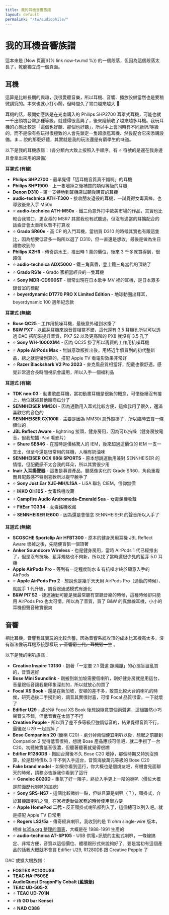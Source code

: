 ```yaml
---
title: 我的耳機音響族譜
layout: default
permalink: "/tw/audiophile/"
---
```


# 我的耳機音響族譜

這本來是 [Now 頁面]({% link now-tw.md %}) 的一個段落，但因為這個段落太長了，乾脆獨立成一個頁面。

## 耳機

這算是比較長期的興趣，我很愛聽音樂，所以耳機、音響、播放設備當然也是要稍微講究的。本來也就小打小鬧，但時間久了胃口越來越大 🫣

耳機的話，最開始應該是在光南購入的 Philips SHP2700 耳罩式耳機，可能也就一千出頭塊台幣那種等級，就聽得很高興了，後來陸續收了越來越多耳機。我玩耳機的心態比較是「這個也好聽、那個也好聽」，所以手上會同時有不同廠牌/等級的，而不是像有些玩得很極致的人會先鎖定一隻超旗艦耳機、然後配合它來添購設備。ま... 說的那麼好聽，其實就是我的玩法還是有窮學生的味道。

以下是我的耳機族譜：（各分類內大致上按照入手順序，有 ⭐️ 符號的是還在我身邊且會拿出來用的設備）

**耳罩式 (有線)**

* **Philips SHP2700** - 最早覺得「這耳機音質真不錯啊」的耳機
* **Philips SHP1900** - 上一隻壞掉之後補買的類似等級的耳機
* **Denon D310** - 第一支特地到耳機店試聽後購買的耳機
* **audio-technica ATH-T300** - 接收朋友退役的耳機，一試覺得女毒真棒，也導致後來入手 M50x
* ⭐️ **audio-technica ATH-M50x** - 鐵三角意外打中歐美市場的作品，其實也比較合我胃口，更女毒的 MSR7 其實我也有試聽過，但沒有適當的耳擴配合的話齒音會太重所以暫不打算收
* ⭐️ **Grado SR60e** - 高 CP 的入門耳機，當初買 D310 的時候其實也有跟這隻比，因為想要低音多一點所以選了 D310，但一直還是想收，最後是做為生日禮物收到的
* **Philips X2HR** - 傳奇跳水王，推出時 1 萬的價位，後來 3 千多就買得到，很超值
* ⭐️ **audio-technica ADX5000** - 鐵三角真香，登上鐵三角當代的頂點了
* ⭐️ **Grado RS1e** - Grado 家相當經典的一隻耳機
* ⭐️ **Sony MDR-CD900ST** - 很常出現在日本歌手 MV 裡的耳機，是日本眾多錄音室的標配
* ⭐️ **beyerdynamic DT770 PRO X Limited Edition** - 地球動圈出拜耳，beyerdynamic 100 週年紀念款

**耳罩式 (無線)**

* **Bose QC25** - 工作用抗噪耳機，最後意外碰到水掛了
* **B&W PX7** - 以藍芽耳機來說音質相當不錯，這代還有 3.5 耳機孔所以可以透過 DAC 搭配來提升音質，PX7 S2 以及更高階的 PX8 就沒有 3.5 孔了
* ⭐️ **Sony WH-1000XM4** - 因為 QC25 掛了所以再買的工作用抗噪耳機
* ⭐️ **Apple AirPods Max** - 無誠意改版推出後，用將近半價買到的初代整新品，總之就是蠻划算的，搭配 Apple TV 看電影效果非常好
* ⭐️ **Razer Blackshark V2 Pro 2023** - 麥克風品質相當好，配戴也很舒適，感覺非常適合長時間視訊會議用，所以入手一個福利品

**耳道式 (有線)**

* **TDK neo:03** - 動畫歌曲耳機，當初動畫耳機是很新的概念，可惜後續沒有接上，地位就被其他廠商瓜分了
* **SENNHEISER MM30i** - 因為通勤用入耳式比較方便，這條我用了很久，還滿喜歡它的音色的
* **SENNHEISER CX100II** - 主要是因為 MM30i 意外毀損了，所以臨時去買一條類似的
* **JBL Reflect Aware** - lightning 接頭，健身房用，因為可以抗噪（健身房放電音，但我想插 iPad 看影片）
* ⭐️ **Shure SE846** - 在當時是價格驚人的 IEM，後來超過這價位的 IEM 一支一支出，但至今還是很常用的耳機，人稱有奶油味
* **SENNHEISER OCX 686i SPORTS** - 原本想說運動用兼對 SENNHEISER 的情懷，但配戴感不太合我的耳朵，所以其實很少用
* **Inair 入耳揚聲器** - 這隻是募資產品，聽感像劣化的 Grado SR60，角色重複而且配戴感不特別喜歡所以提早脫手了
* ⭐️ **Sony Just Ear XJE-MH/L1SA** - LiSA 聯名 CIEM，信仰無價
* ⭐️ **IKKO OH10S** - 女毒銘機收藏
* ⭐️ **Campfire Audio Andromeda-Emerald Sea** - 女毒銘機收藏
* ⭐️ **FitEar TG334** - 女毒銘機收藏
* ⭐️ **SENNHEISER IE600** - 因為還是會懷念 SENNHEISER 的聲音所以入手了

**耳道式 (無線)**

* **SCOSCHE Sportclip Air HFBT300** - 原本的健身房用耳機 JBL Reflect Aware 壞掉之後，先隨便盲狙一個頂著
* **Anker Soundcore Wireless** - 也是健身房用，當時 AirPods 1 代已經推出了，但是沒有抗噪、藍芽規格也不夠新，所以找了當時還很少見的藍芽 5.0 耳機
* **Apple AirPods Pro** - 等到有一定程度防水 & 有抗噪才終於願意入手的 AirPods
* ⭐️ **Apple AirPods Pro 2** - 想說也是幾乎天天用 AirPods Pro（通勤的時候）、就脫手 1 代升級，調音跟通透模式有進化
* **B&W PI7 S2** - 捷運通勤可能是我最常聽有空聽音樂的時候，這種時候卻只能用 AirPods Pro 也太可惜，所以為了音質，買了 B&W 的真無線耳機，小小的耳機但聲音確實很爽

## 音響

相比耳機，音響我其實玩的比較含蓄，因為音響系統攻頂的成本比耳機高太多，沒有辦法像玩耳機系統那樣玩 ~~，音響窮三代，耳機毀一生~~ 。

以下是我的喇叭族譜：

* **Creative Inspire T3130** - 抱著「一定要 2.1 聲道 蹦蹦蹦」的心態盲狙亂買的，音質還好
* **Bose Mini Soundlink** - 剛搬到新加坡需要個喇叭，剛好健身房就是用這台，音量跟低音讓我蠻印象深刻的，所以就放心的買了
* **Focal XS Book** - 還是在新加坡，安頓的差不多，敢買比較大台的喇叭的時候，研究過後二手撈到的，調音其實很討喜，可惜 Focal 品質很雷，一下就壞了
* **Edifier U29** - 處分掉 Focal XS Book 後想說隨意買個兩聲道，這組雖然小巧聲音又不錯，但低音實在太弱了不行
* **Creative Pepple** - 所以買了差不多等級但強調低音的，結果覺得音質不行，最後跟 U29 一起賣掉了
* **Bose Companion 20** (簡稱 C20) - 處分掉兩個便宜喇叭以後，想起之前聽到 Companion 2 覺得低音很夠，想說 Bose 產品應該可信吧，就二手撈了一台 C20。初聽確實低音很濃，但聽著聽著就覺得很糊
* **Edifier R1280DB** - 搬回台灣後不久 Bose C20 壞掉，那個時期又特別沒預算，於是趁特價以 3 千不到入手這台，音質海放萬元等級的 Bose C20
* **Fake brand model** -  如果你看到這行，你大概也是個燒友吧，有機會見面聊天的時候，請務必告訴我你看到了這行
* ⭐️ **Genelec 8020D** - 集氣了好一陣子，終於入手更上一階的喇叭（價位大概是前面歷代喇叭的加總）
* ⭐️ **Sony SRS-NS7** - 這個比較微妙一點，但姑且算是喇叭（？），頸掛式，介於耳機跟喇叭之間，在家裡走動做家務的時候使用很方便
* ⭐️ **Apple HomePod 二代** - 反正頸掛式喇叭都列入了，這個總可以列入吧。就是搭配 Apple TV 日常用
* ⭐️ **Rogers LS3/5a** - 傳奇經典喇叭，我收到的是 11 ohm single-wire 版本，根據 [ls35a.org 整理的圖表](https://ls35a.org/graphical-timeline/)，大概是在 1988-1991 生產的
* ⭐️ **audio-technica AT-SP105** - USB 供電+訊號的主動式喇叭，一條線搞定、非常方便，音質以這個價位、體積跟形式來說夠好了，要是當初有這個產品的話我大概就不會買 Edifier U29, R1280DB 跟 Creative Pepple 了

DAC 或擴大機族譜：

* **FOSTEX PC100USB**
* **TEAC HA-P50SE**
* **AudioQuest DragonFly Cobalt (藍蜻蜓)**
* **TEAC UD-505-X**
* ⭐️ **TEAC UD-701N**
* ⭐️ **ifi GO bar Kensei**
* ⭐️ **NAD C388**
